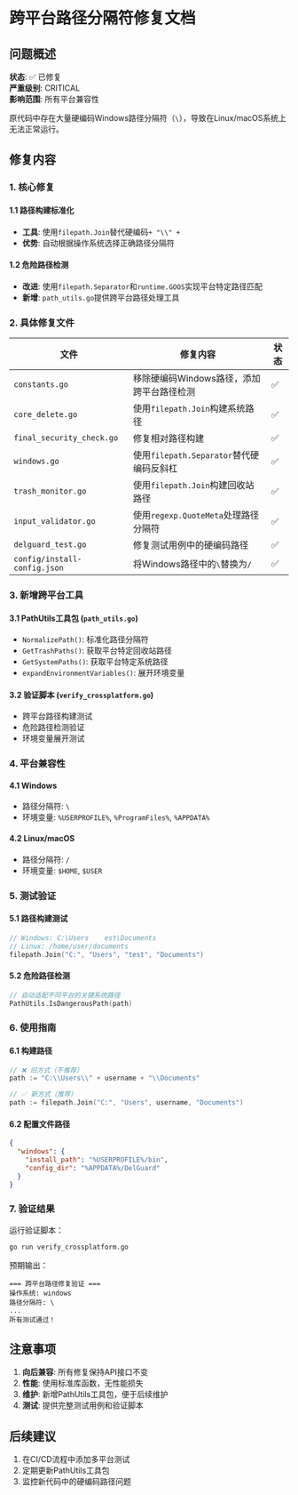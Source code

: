 # 跨平台路径分隔符修复文档

## 问题概述

**状态**: ✅ 已修复  
**严重级别**: CRITICAL  
**影响范围**: 所有平台兼容性  

原代码中存在大量硬编码Windows路径分隔符（`\`），导致在Linux/macOS系统上无法正常运行。

## 修复内容

### 1. 核心修复

#### 1.1 路径构建标准化
- **工具**: 使用`filepath.Join`替代硬编码`+ "\\" +`
- **优势**: 自动根据操作系统选择正确路径分隔符

#### 1.2 危险路径检测
- **改进**: 使用`filepath.Separator`和`runtime.GOOS`实现平台特定路径匹配
- **新增**: `path_utils.go`提供跨平台路径处理工具

### 2. 具体修复文件

| 文件 | 修复内容 | 状态 |
|------|----------|------|
| `constants.go` | 移除硬编码Windows路径，添加跨平台路径检测 | ✅ |
| `core_delete.go` | 使用`filepath.Join`构建系统路径 | ✅ |
| `final_security_check.go` | 修复相对路径构建 | ✅ |
| `windows.go` | 使用`filepath.Separator`替代硬编码反斜杠 | ✅ |
| `trash_monitor.go` | 使用`filepath.Join`构建回收站路径 | ✅ |
| `input_validator.go` | 使用`regexp.QuoteMeta`处理路径分隔符 | ✅ |
| `delguard_test.go` | 修复测试用例中的硬编码路径 | ✅ |
| `config/install-config.json` | 将Windows路径中的`\`替换为`/` | ✅ |

### 3. 新增跨平台工具

#### 3.1 PathUtils工具包 (`path_utils.go`)
- `NormalizePath()`: 标准化路径分隔符
- `GetTrashPaths()`: 获取平台特定回收站路径
- `GetSystemPaths()`: 获取平台特定系统路径
- `expandEnvironmentVariables()`: 展开环境变量

#### 3.2 验证脚本 (`verify_crossplatform.go`)
- 跨平台路径构建测试
- 危险路径检测验证
- 环境变量展开测试

### 4. 平台兼容性

#### 4.1 Windows
- 路径分隔符: `\`
- 环境变量: `%USERPROFILE%`, `%ProgramFiles%`, `%APPDATA%`

#### 4.2 Linux/macOS
- 路径分隔符: `/`
- 环境变量: `$HOME`, `$USER`

### 5. 测试验证

#### 5.1 路径构建测试
```go
// Windows: C:\Users	est\Documents
// Linux: /home/user/documents
filepath.Join("C:", "Users", "test", "Documents")
```

#### 5.2 危险路径检测
```go
// 自动适配不同平台的关键系统路径
PathUtils.IsDangerousPath(path)
```

### 6. 使用指南

#### 6.1 构建路径
```go
// ❌ 旧方式（不推荐）
path := "C:\\Users\\" + username + "\\Documents"

// ✅ 新方式（推荐）
path := filepath.Join("C:", "Users", username, "Documents")
```

#### 6.2 配置文件路径
```json
{
  "windows": {
    "install_path": "%USERPROFILE%/bin",
    "config_dir": "%APPDATA%/DelGuard"
  }
}
```

### 7. 验证结果

运行验证脚本：
```bash
go run verify_crossplatform.go
```

预期输出：
```
=== 跨平台路径修复验证 ===
操作系统: windows
路径分隔符: \
...
所有测试通过！
```

## 注意事项

1. **向后兼容**: 所有修复保持API接口不变
2. **性能**: 使用标准库函数，无性能损失
3. **维护**: 新增PathUtils工具包，便于后续维护
4. **测试**: 提供完整测试用例和验证脚本

## 后续建议

1. 在CI/CD流程中添加多平台测试
2. 定期更新PathUtils工具包
3. 监控新代码中的硬编码路径问题